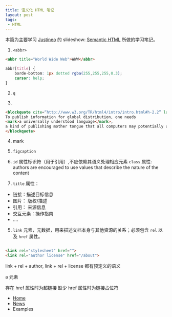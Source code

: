 ```yaml
---
title: 语义化 HTML 笔记
layout: post
tags:
 - HTML
---
```


本篇为主要学习 [Justineo](https://github.com/Justineo) 的 slideshow: [Semantic HTML](http://justineo.github.io/slideshows/semantic-html/)
所做的学习笔记。
<!-- http://padding.me/slide/slicer/#/ -->


1. `<abbr>` 

```html
<abbr title="World Wide Web">WWW</abbr>
```

```css
abbr[title] {
    borde-bottom: 1px dotted rgba(255,255,255,0.3);
    cursor: help;
}
```

2. `q`

3.

```html
<blockquote cite=“http://www.w3.org/TR/html4/intro/intro.html#h-2.2” lang="en-US">
To publish information for global distribution, one needs
<mark>a universally understood language</mark>,
a kind of publishing mother tongue that all computers may potentially understand.
</blockquote>
```

4. mark


5. `figcaption`


6.  `id` 属性标识符（用于引用）,不应依赖其语义处理相应元素
    `class` 属性: authors are encouraged to use values that describe the nature of the content

7. `title` 属性：
  - 链接：描述目标信息
  - 图片： 版权/描述
  - 引用： 来源信息
  - 交互元素：操作指南
  - ....


5. `link` 元素，元数据，用来描述文档本身与其他资源的关系；必须包含 `rel` 以及 `href` 属性。

```html

<link rel="stylesheet" href="">
<link rel="author license" href="/about">
```

link + rel + author, link + rel + license 都有预定义的语义


a 元素

存在 href 属性时为超链接
缺少 href 属性时为链接占位符


<nav>
  <ul>
    <li><a href="/">Home</a></li>
    <li><a href="/news">News</a></li>
    <li><a>Examples</a></li>
  </ul>
</nav>


<!-- a + rel

rel="prev", rel="next"

链接到文档的前一篇 / 后一篇 / 前一页 / 后一页 (超链接) -->
